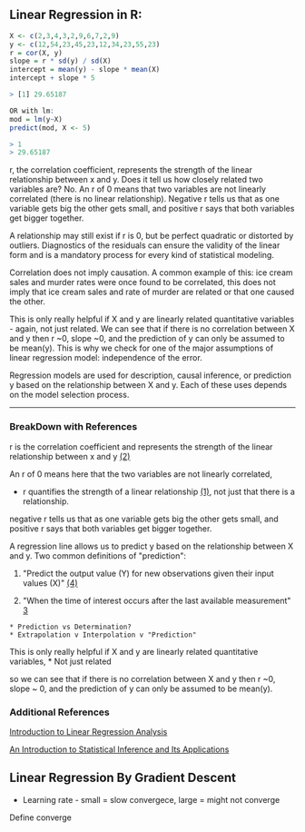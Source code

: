 ## Linear Regression in R: 
```R
X <- c(2,3,4,3,2,9,6,7,2,9)
y <- c(12,54,23,45,23,12,34,23,55,23)
r = cor(X, y)
slope = r * sd(y) / sd(X)
intercept = mean(y) - slope * mean(X)
intercept + slope * 5

> [1] 29.65187

OR with lm:
mod = lm(y~X)
predict(mod, X <- 5)

> 1 
> 29.65187
```

r, the correlation coefficient, represents the strength of the linear relationship between x and y. Does it tell us how closely related two variables are? No. An r of 0 means that two variables are not linearly correlated (there is no linear relationship). Negative r tells us that as one variable gets big the other gets small, and positive r says that both variables get bigger together.

A relationship may still exist if r is 0, but be perfect quadratic or distorted by outliers. Diagnostics of the residuals can ensure the validity of the linear form and is a mandatory process for every kind of statistical modeling.

Correlation does not imply causation. A common example of this: ice cream sales and murder rates were once found to be correlated, this does not imply that ice cream sales and rate of murder are related or that one caused the other.

This is only really helpful if X and y are linearly related quantitative variables - again, not just related. We can see that if there is no correlation between X and y then r ~0, slope ~0, and the prediction of y can only be assumed to be mean(y). This is why we check for one of the major assumptions of linear regression model: independence of the error.

Regression models are used for description, causal inference, or prediction y based on the relationship between X and y. Each of these uses depends on the model selection process. 

---

### BreakDown with References

r is the correlation coefficient and represents the strength of the linear relationship between x and y [(2)](https://onlinecourses.science.psu.edu/stat501/node/256/)

An r of 0 means here that the two variables are not linearly correlated, 

   * r quantifies the strength of a linear relationship [(1)](https://onlinecourses.science.psu.edu/stat501/node/258/), not just that there is a relationship.

negative r tells us that as one variable gets big the other gets small, and positive r says that both variables get bigger together. 

A regression line allows us to predict y based on the relationship between X and y. 
Two common definitions of "prediction":

   1. "Predict the output value (Y) for new observations given their input values (X)" [(4)](https://www.stat.berkeley.edu/~aldous/157/Papers/shmueli.pdf)

   2. "When the time of interest occurs after the last available
measurement" [3](http://d1.amobbs.com/bbs_upload782111/files_40/ourdev_647440XLQQDR.pdf)


    * Prediction vs Determination?
    * Extrapolation v Interpolation v "Prediction"


This is only really helpful if X and y are linearly related quantitative variables, 
    * Not just related


so we can see that if there is no correlation between X and y then r ~0, slope ~ 0, and the prediction of y can only be assumed to be mean(y).


### Additional References
[Introduction to Linear Regression Analysis](https://media.wiley.com/product_data/excerpt/10/04705428/0470542810-66.pdf)

[An Introduction to Statistical Inference and Its Applications](https://shyam.nitk.ac.in/Books/PTA%20Books/Trosset-ProbTheory-n-statistical_inference.pdf)


## Linear Regression By Gradient Descent

* Learning rate - small = slow convergece, large = might not converge

Define converge 


